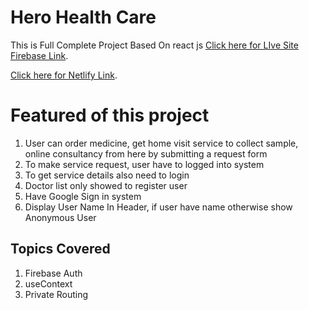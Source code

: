 # Hero Health Care 

This is Full Complete Project Based On react js [Click here for LIve Site Firebase Link](https://hero-health-care-hhc.firebaseapp.com/).

[Click here for Netlify Link](https://hero-health-care-hhc.netlify.app/).


# Featured of this project

1. User can order medicine, get home visit service to collect sample, online consultancy from here by submitting a request form
2. To make service request, user have to logged into system
3. To get service details also need to login
4. Doctor list only showed to register user
5. Have Google Sign in system
6. Display User Name In Header, if user have name otherwise show Anonymous User

## Topics Covered 

1. Firebase Auth
2. useContext
3. Private Routing

